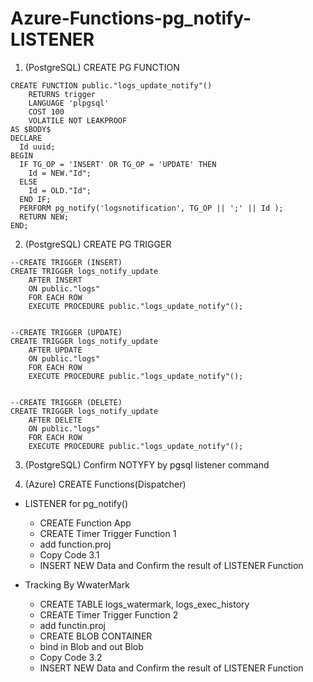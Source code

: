 # Azure-Functions-pg_notify-LISTENER

1. (PostgreSQL) CREATE PG FUNCTION

```
CREATE FUNCTION public."logs_update_notify"()
	RETURNS trigger
	LANGUAGE 'plpgsql'
	COST 100
	VOLATILE NOT LEAKPROOF 
AS $BODY$
DECLARE
  Id uuid;
BEGIN
  IF TG_OP = 'INSERT' OR TG_OP = 'UPDATE' THEN
	Id = NEW."Id";
  ELSE
	Id = OLD."Id";
  END IF;
  PERFORM pg_notify('logsnotification', TG_OP || ';' || Id );
  RETURN NEW;
END;
```
2. (PostgreSQL) CREATE PG TRIGGER

```
--CREATE TRIGGER (INSERT)
CREATE TRIGGER logs_notify_update
	AFTER INSERT 
	ON public."logs"
	FOR EACH ROW
	EXECUTE PROCEDURE public."logs_update_notify"();


--CREATE TRIGGER (UPDATE)
CREATE TRIGGER logs_notify_update
	AFTER UPDATE 
	ON public."logs"
	FOR EACH ROW
	EXECUTE PROCEDURE public."logs_update_notify"();


--CREATE TRIGGER (DELETE)
CREATE TRIGGER logs_notify_update
	AFTER DELETE 
	ON public."logs"
	FOR EACH ROW
	EXECUTE PROCEDURE public."logs_update_notify"();
```

3. (PostgreSQL) Confirm NOTYFY by pgsql listener command

4. (Azure) CREATE Functions(Dispatcher)
 - LISTENER for pg_notify()
   - CREATE Function App
   - CREATE Timer Trigger Function 1
   - add function.proj
   - Copy Code 3.1
   - INSERT NEW Data and Confirm the result of LISTENER Function

 - Tracking By WwaterMark
   - CREATE TABLE logs_watermark, logs_exec_history
   - CREATE Timer Trigger Function 2
   - add functin.proj
   - CREATE BLOB CONTAINER
   - bind in Blob and out Blob
   - Copy Code 3.2
   - INSERT NEW Data and Confirm the result of LISTENER Function














